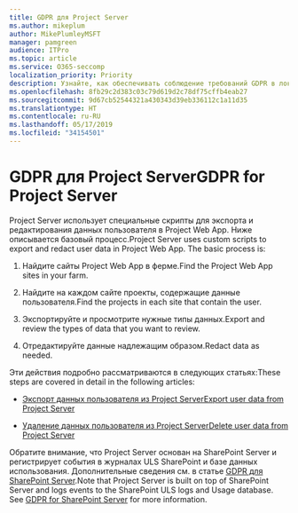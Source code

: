 ```yaml
---
title: GDPR для Project Server
ms.author: mikeplum
author: MikePlumleyMSFT
manager: pamgreen
audience: ITPro
ms.topic: article
ms.service: O365-seccomp
localization_priority: Priority
description: Узнайте, как обеспечивать соблюдение требований GDPR в локальном развертывании Project Server.
ms.openlocfilehash: 8fb29c2d383c03c79d619d2c78df75cffb4eab27
ms.sourcegitcommit: 9d67cb52544321a430343d39eb336112c1a11d35
ms.translationtype: HT
ms.contentlocale: ru-RU
ms.lasthandoff: 05/17/2019
ms.locfileid: "34154501"
---
```

# <a name="gdpr-for-project-server"></a><span data-ttu-id="7bbef-103">GDPR для Project Server</span><span class="sxs-lookup"><span data-stu-id="7bbef-103">GDPR for Project Server</span></span>

<span data-ttu-id="7bbef-p101">Project Server использует специальные скрипты для экспорта и редактирования данных пользователя в Project Web App. Ниже описывается базовый процесс.</span><span class="sxs-lookup"><span data-stu-id="7bbef-p101">Project Server uses custom scripts to export and redact user data in Project Web App. The basic process is:</span></span>

1.  <span data-ttu-id="7bbef-106">Найдите сайты Project Web App в ферме.</span><span class="sxs-lookup"><span data-stu-id="7bbef-106">Find the Project Web App sites in your farm.</span></span>

2.  <span data-ttu-id="7bbef-107">Найдите на каждом сайте проекты, содержащие данные пользователя.</span><span class="sxs-lookup"><span data-stu-id="7bbef-107">Find the projects in each site that contain the user.</span></span>

3.  <span data-ttu-id="7bbef-108">Экспортируйте и просмотрите нужные типы данных.</span><span class="sxs-lookup"><span data-stu-id="7bbef-108">Export and review the types of data that you want to review.</span></span>

4.  <span data-ttu-id="7bbef-109">Отредактируйте данные надлежащим образом.</span><span class="sxs-lookup"><span data-stu-id="7bbef-109">Redact data as needed.</span></span>

<span data-ttu-id="7bbef-110">Эти действия подробно рассматриваются в следующих статьях:</span><span class="sxs-lookup"><span data-stu-id="7bbef-110">These steps are covered in detail in the following articles:</span></span>

- [<span data-ttu-id="7bbef-111">Экспорт данных пользователя из Project Server</span><span class="sxs-lookup"><span data-stu-id="7bbef-111">Export user data from Project Server</span></span>](/Project/export-user-data-from-project-server?toc=/Office365/Enterprise/toc.json)

- [<span data-ttu-id="7bbef-112">Удаление данных пользователя из Project Server</span><span class="sxs-lookup"><span data-stu-id="7bbef-112">Delete user data from Project Server</span></span>](/Project/delete-user-data-from-project-server?toc=/Office365/Enterprise/toc.json)


<span data-ttu-id="7bbef-p102">Обратите внимание, что Project Server основан на SharePoint Server и регистрирует события в журналах ULS SharePoint и базе данных использования. Дополнительные сведения см. в статье [GDPR для SharePoint Server](gdpr-for-sharepoint-server.md).</span><span class="sxs-lookup"><span data-stu-id="7bbef-p102">Note that Project Server is built on top of SharePoint Server and logs events to the SharePoint ULS logs and Usage database. See [GDPR for SharePoint Server](gdpr-for-sharepoint-server.md) for more information.</span></span>
